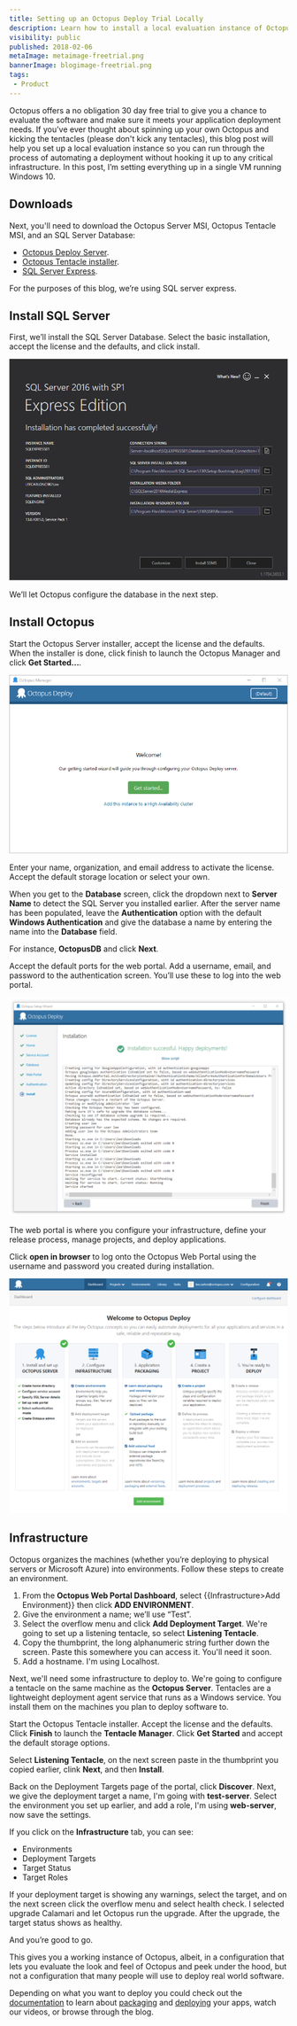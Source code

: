 ```yaml
---
title: Setting up an Octopus Deploy Trial Locally
description: Learn how to install a local evaluation instance of Octopus Deploy
visibility: public
published: 2018-02-06
metaImage: metaimage-freetrial.png
bannerImage: blogimage-freetrial.png
tags:
 - Product
---
```


Octopus offers a no obligation 30 day free trial to give you a chance to evaluate the software and make sure it meets your application deployment needs.  If you've ever thought about spinning up your own Octopus and kicking the tentacles (please don't kick any tentacles), this blog post will help you set up a local evaluation instance so you can run through the process of automating a deployment without hooking it up to any critical infrastructure. In this post, I’m setting everything up in a single VM running Windows 10.

## Downloads

Next, you'll need to download the Octopus Server MSI, Octopus Tentacle MSI, and an SQL Server Database:

* [Octopus Deploy Server](https://octopus.com/downloads).
* [Octopus Tentacle installer](https://octopus.com/downloads).
* [SQL Server Express](http://www.hanselman.com/blog/DownloadSqlServerExpress.aspx).

For the purposes of this blog, we’re using SQL server express.

## Install SQL Server

First, we’ll install the SQL Server Database. Select the basic installation, accept the license and the defaults, and click install.

![Successful SQL Installation](sql-success.png)

We’ll let Octopus configure the database in the next step.

## Install Octopus

Start the Octopus Server installer, accept the license and the defaults. When the installer is done, click finish to launch the Octopus Manager and click **Get Started...**. 

![Octopus Manager](octopus-manager.png "width=500")

Enter your name, organization, and email address to activate the license. Accept the default storage location or select your own.

When you get to the **Database** screen, click the dropdown next to **Server Name** to detect the SQL Server you installed earlier. After the server name has been populated, leave the **Authentication** option with the default **Windows Authentication** and give the database a name by entering the name into the **Database** field.

For instance, **OctopusDB** and click **Next**.

Accept the default ports for the web portal. Add a username, email, and password to the authentication screen. You’ll use these to log into the web portal. 

![Successful Installation](successful-installation.png "width=500")

The web portal is where you configure your infrastructure, define your release process, manage projects, and deploy applications.

Click **open in browser** to log onto the Octopus Web Portal using the username and password you created during installation.

![Octopus Dashboard](dashboard.png "width=500")

## Infrastructure

Octopus organizes the machines (whether you’re deploying to physical servers or Microsoft Azure) into environments. Follow these steps to create an environment.

1. From the **Octopus Web Portal Dashboard**, select {{Infrastructure>Add Environment}} then click **ADD ENVIRONMENT**.
1. Give the environment a name; we’ll use “Test”.
2. Select the overflow menu and click **Add Deployment Target**. We're going to set up a listening tentacle, so select **Listening Tentacle**.
3. Copy the thumbprint, the long alphanumeric string further down the screen. Paste this somewhere you can access it. You'll need it soon.
4. Add a hostname. I'm using Localhost.

Next, we'll need some infrastructure to deploy to. We're going to configure a tentacle on the same machine as the **Octopus Server**. Tentacles are a lightweight deployment agent service that runs as a Windows service. You install them on the machines you plan to deploy software to. 

Start the Octopus Tentacle installer. Accept the license and the defaults. Click **Finish** to launch the **Tentacle Manager**. Click **Get Started** and accept the default storage options.

Select **Listening Tentacle**, on the next screen paste in the thumbprint you copied earlier, clink **Next**, and then **Install**.

Back on the Deployment Targets page of the portal, click **Discover**. Next, we give the deployment target a name, I'm going with **test-server**. Select the environment you set up earlier, and add a role, I'm using **web-server**, now save the settings.

If you click on the **Infrastructure** tab, you can see:

* Environments
* Deployment Targets
* Target Status
* Target Roles

If your deployment target is showing any warnings, select the target, and on the next screen click the overflow menu and select health check. I selected upgrade Calamari and let Octopus run the upgrade. After the upgrade, the target status shows as healthy.

And you’re good to go.

This gives you a working instance of Octopus, albeit, in a configuration that lets you evaluate the look and feel of Octopus and peek under the hood, but not a configuration that many people will use to deploy real world software.

Depending on what you want to deploy you could check out the [documentation](https://octopus.com/docs/getting-started) to learn about [packaging](https://octopus.com/docs/packaging-applications) and [deploying](https://octopus.com/docs/deploying-applications) your apps, watch our videos, or browse through the blog. 
